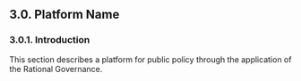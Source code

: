 3.0. Platform Name
------------------

### 3.0.1.  Introduction
This section describes a platform for public policy through the application of the Rational Governance. 
